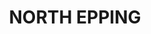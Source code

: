---
lastmod: '2025-04-06T06:05:20+00:00'
latitude: -33.774145
layout: suburb
longitude: 151.079919
postcode: '2121'
state: NSW
title: NORTH EPPING
url: /nsw/north-epping/
---